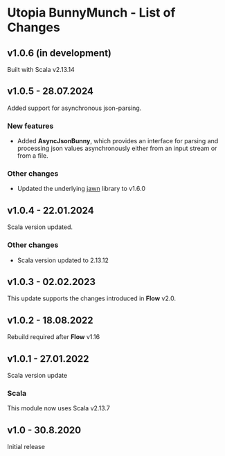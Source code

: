 # Utopia BunnyMunch - List of Changes

## v1.0.6 (in development)
Built with Scala v2.13.14

## v1.0.5 - 28.07.2024
Added support for asynchronous json-parsing.
### New features
- Added **AsyncJsonBunny**, which provides an interface for parsing and processing json values asynchronously either 
  from an input stream or from a file.
### Other changes
- Updated the underlying [jawn](https://github.com/typelevel/jawn) library to v1.6.0

## v1.0.4 - 22.01.2024
Scala version updated.
### Other changes
- Scala version updated to 2.13.12

## v1.0.3 - 02.02.2023
This update supports the changes introduced in **Flow** v2.0.

## v1.0.2 - 18.08.2022
Rebuild required after **Flow** v1.16

## v1.0.1 - 27.01.2022
Scala version update
### Scala
This module now uses Scala v2.13.7

## v1.0 - 30.8.2020
Initial release
